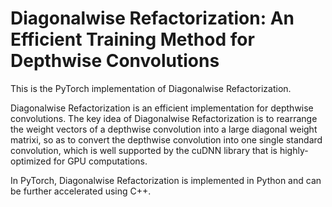 # Diagonalwise Refactorization: An Efficient Training Method for Depthwise Convolutions

This is the PyTorch implementation of Diagonalwise Refactorization.

Diagonalwise Refactorization is an efficient implementation for depthwise convolutions.
The key idea of Diagonalwise Refactorization is to rearrange the weight vectors of a depthwise convolution into a large diagonal weight matrixi, so as to convert the depthwise convolution into one single standard convolution, which is well supported by the cuDNN library that is highly-optimized for GPU computations.

In PyTorch, Diagonalwise Refactorization is implemented in Python and can be further accelerated using C++.



